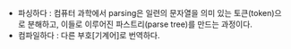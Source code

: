 - 파싱하다 : 컴퓨터 과학에서 parsing은 일련의 문자열을 의미 있는 토큰(token)으로 분해하고,
이들로 이루어진 파스트리(parse tree)를 만드는 과정이다.
- 컴파일하다 : 다른 부호[기계어]로 번역하다.
